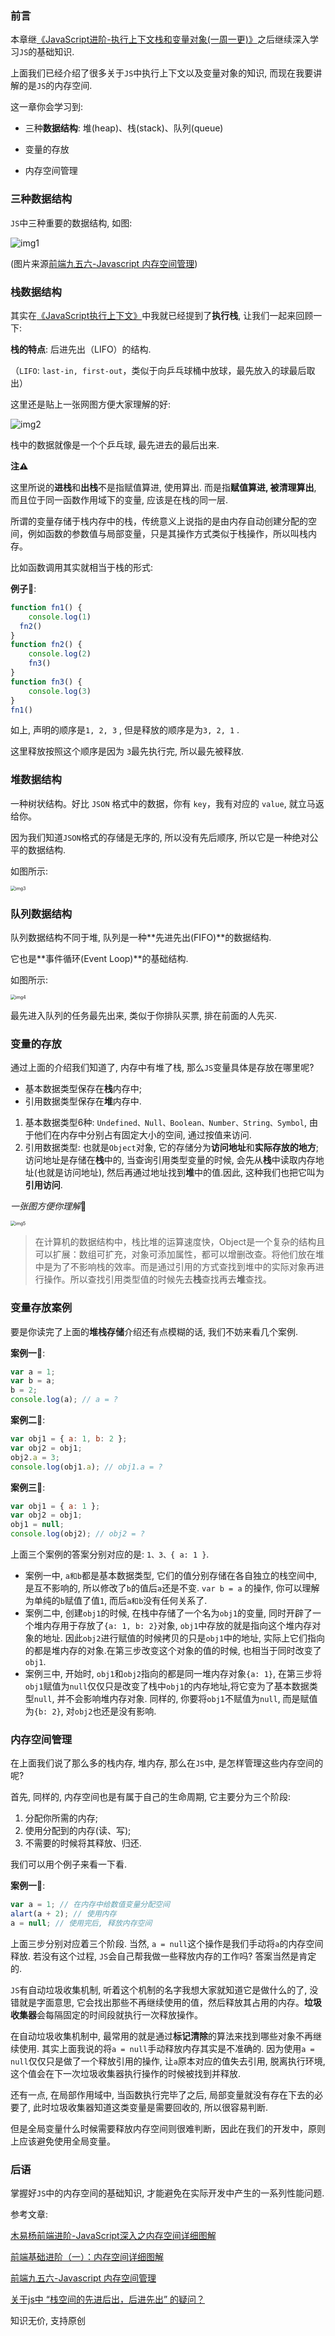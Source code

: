 ### 前言

本章继[《JavaScript进阶-执行上下文栈和变量对象(一周一更)》](https://juejin.im/post/5dc7dbbc6fb9a04aa0014e3f)之后继续深入学习`JS`的基础知识.

上面我们已经介绍了很多关于`JS`中执行上下文以及变量对象的知识, 而现在我要讲解的是`JS`的内存空间.

这一章你会学习到:

- 三种**数据结构**: 堆(heap)、栈(stack)、队列(queue)

- 变量的存放
- 内存空间管理



### 三种数据结构

`JS`中三种重要的数据结构, 如图:

![img1](https://hexo-blog-1256114407.cos.ap-shenzhen-fsi.myqcloud.com/executionContext2.jpg)

(图片来源[前端九五六-Javascript 内存空间管理](https://juejin.im/post/5d870e6651882517a0319aa8))



### 栈数据结构

其实在[《JavaScript执行上下文》](https://juejin.im/post/5db85b866fb9a0207d4cbf92)中我就已经提到了**执行栈**, 让我们一起来回顾一下:

**栈的特点**: 后进先出（LIFO）的结构.

（`LIFO`: `last-in, first-out`，类似于向乒乓球桶中放球，最先放入的球最后取出）

这里还是贴上一张网图方便大家理解的好:

![img2](https://hexo-blog-1256114407.cos.ap-shenzhen-fsi.myqcloud.com/executionContext3.png)

栈中的数据就像是一个个乒乓球, 最先进去的最后出来.

**注⚠️**

这里所说的**进栈**和**出栈**不是指赋值算进, 使用算出. 而是指**赋值算进, 被清理算出**, 而且位于同一函数作用域下的变量, 应该是在栈的同一层.

所谓的变量存储于栈内存中的栈，传统意义上说指的是由内存自动创建分配的空间，例如函数的参数值与局部变量，只是其操作方式类似于栈操作，所以叫栈内存。

比如函数调用其实就相当于栈的形式:

**例子🌰**:

```javascript
function fn1() {
	console.log(1)
  fn2()
}
function fn2() {
	console.log(2)
	fn3()
}
function fn3() {
	console.log(3)
}
fn1()
```

如上, 声明的顺序是`1, 2, 3` , 但是释放的顺序是为`3, 2, 1` .

这里释放按照这个顺序是因为 `3`最先执行完, 所以最先被释放.



### 堆数据结构

一种树状结构。好比 `JSON` 格式中的数据，你有 `key`，我有对应的 `value`, 就立马返给你。

因为我们知道`JSON`格式的存储是无序的, 所以没有先后顺序, 所以它是一种绝对公平的数据结构.

如图所示:

<img src="https://hexo-blog-1256114407.cos.ap-shenzhen-fsi.myqcloud.com/executionContext4.png" alt="img3" style="zoom:50%;" />



### 队列数据结构

队列数据结构不同于堆, 队列是一种**先进先出(FIFO)**的数据结构.

它也是**事件循环(Event Loop)**的基础结构.

如图所示:

<img src="https://hexo-blog-1256114407.cos.ap-shenzhen-fsi.myqcloud.com/executionContext5.png" alt="img4" style="zoom:50%;" />

最先进入队列的任务最先出来, 类似于你排队买票, 排在前面的人先买.



### 变量的存放

通过上面的介绍我们知道了, 内存中有堆了栈, 那么`JS`变量具体是存放在哪里呢?

- 基本数据类型保存在**栈**内存中;
- 引用数据类型保存在**堆**内存中.

1. 基本数据类型6种: `Undefined、Null、Boolean、Number、String、Symbol`, 由于他们在内存中分别占有固定大小的空间, 通过按值来访问.
2. 引用数据类型: 也就是`Object`对象, 它的存储分为**访问地址**和**实际存放的地方**; 访问地址是存储在**栈**中的, 当查询引用类型变量的时候, 会先从**栈**中读取内存地址(也就是访问地址), 然后再通过地址找到**堆**中的值.因此, 这种我们也把它叫为**引用访问**.



*一张图方便你理解*🤔

<img src="https://hexo-blog-1256114407.cos.ap-shenzhen-fsi.myqcloud.com/executionContext6.png" alt="img5" style="zoom:50%;" />

> 在计算机的数据结构中，栈比堆的运算速度快，Object是一个复杂的结构且可以扩展：数组可扩充，对象可添加属性，都可以增删改查。将他们放在堆中是为了不影响栈的效率。而是通过引用的方式查找到堆中的实际对象再进行操作。所以查找引用类型值的时候先去**栈**查找再去**堆**查找。



### 变量存放案例

要是你读完了上面的**堆栈存储**介绍还有点模糊的话, 我们不妨来看几个案例.

**案例一🌰**:

```javascript
var a = 1;
var b = a;
b = 2;
console.log(a); // a = ?
```

**案例二🌰**:

```javascript
var obj1 = { a: 1, b: 2 };
var obj2 = obj1;
obj2.a = 3;
console.log(obj1.a); // obj1.a = ?
```

**案例三🌰**:

```javascript
var obj1 = { a: 1 };
var obj2 = obj1;
obj1 = null;
console.log(obj2); // obj2 = ?
```



上面三个案例的答案分别对应的是: `1、3、{ a: 1 }`.

- 案例一中, `a和b`都是基本数据类型, 它们的值分别存储在各自独立的栈空间中, 是互不影响的, 所以修改了`b`的值后`a`还是不变. `var b = a` 的操作, 你可以理解为单纯的`b`赋值了值`1`, 而后`a和b`没有任何关系了.
- 案例二中, 创建`obj1`的时候, 在栈中存储了一个名为`obj1`的变量, 同时开辟了一个堆内存用于存放了`{a: 1, b: 2}`对象, `obj1`中存放的就是指向这个堆内存对象的地址. 因此`obj2`进行赋值的时候拷贝的只是`obj1`中的地址, 实际上它们指向的都是堆内存的对象.在第三步改变这个对象的值的时候, 也相当于同时改变了`obj1`.
- 案例三中, 开始时, `obj1`和`obj2`指向的都是同一堆内存对象`{a: 1}`, 在第三步将`obj1`赋值为`null`仅仅只是改变了栈中`obj1`的内存地址,将它变为了基本数据类型`null`, 并不会影响堆内存对象. 同样的, 你要将`obj1`不赋值为`null`, 而是赋值为`{b: 2}`, 对`obj2`也还是没有影响.



### 内存空间管理

在上面我们说了那么多的栈内存, 堆内存, 那么在`JS`中, 是怎样管理这些内存空间的呢?

首先, 同样的, 内存空间也是有属于自己的生命周期, 它主要分为三个阶段:

1. 分配你所需的内存;
2. 使用分配到的内存(读、写);
3. 不需要的时候将其释放、归还.

我们可以用个例子来看一下看.

**案例一🌰**:

```javascript
var a = 1; // 在内存中给数值变量分配空间
alart(a + 2); // 使用内存
a = null; // 使用完后, 释放内存空间
```

上面三步分别对应着三个阶段. 当然, `a = null`这个操作是我们手动将`a`的内存空间释放. 若没有这个过程, `JS`会自己帮我做一些释放内存的工作吗? 答案当然是肯定的.

`JS`有自动垃圾收集机制, 听着这个机制的名字我想大家就知道它是做什么的了, 没错就是字面意思, 它会找出那些不再继续使用的值，然后释放其占用的内存。**垃圾收集器**会每隔固定的时间段就执行一次释放操作。

在自动垃圾收集机制中, 最常用的就是通过**标记清除**的算法来找到哪些对象不再继续使用. 其实上面我说的将`a = null`手动释放内存其实是不准确的. 因为使用`a = null`仅仅只是做了一个释放引用的操作, 让`a`原本对应的值失去引用, 脱离执行环境, 这个值会在下一次垃圾收集器执行操作的时候被找到并释放.

还有一点, 在局部作用域中, 当函数执行完毕了之后, 局部变量就没有存在下去的必要了, 此时垃圾收集器知道这类变量是需要回收的, 所以很容易判断.

但是全局变量什么时候需要释放内存空间则很难判断，因此在我们的开发中，原则上应该避免使用全局变量。



### 后语

掌握好`JS`中的内存空间的基础知识, 才能避免在实际开发中产生的一系列性能问题.

参考文章:

[木易杨前端进阶-JavaScript深入之内存空间详细图解](https://muyiy.cn/blog/1/1.3.html#栈数据结构)

[前端基础进阶（一）：内存空间详细图解](https://www.jianshu.com/p/996671d4dcc4)

[前端九五六-Javascript 内存空间管理](https://juejin.im/post/5d870e6651882517a0319aa8)

[关于js中 “栈空间的先进后出，后进先出” 的疑问？](https://www.zhihu.com/question/57658008)

知识无价, 支持原创

